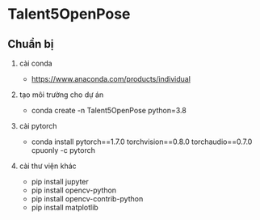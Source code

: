 # Talent5OpenPose

## Chuẩn bị 
1. cài conda
    - https://www.anaconda.com/products/individual
    
2. tạo môi trường cho dự án
    - conda create -n Talent5OpenPose python=3.8
    
3. cài pytorch
    - conda install pytorch==1.7.0 torchvision==0.8.0 torchaudio==0.7.0 cpuonly -c pytorch
   
4. cài thư viện khác
   - pip install jupyter
   - pip install opencv-python
   - pip install opencv-contrib-python
   - pip install matplotlib